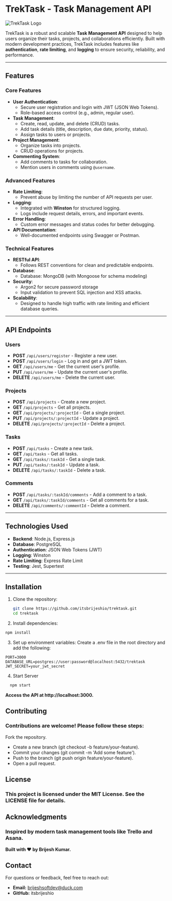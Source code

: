 # TrekTask - Task Management API

![TrekTask Logo](https://via.placeholder.com/150) <!-- Add your logo here -->

TrekTask is a robust and scalable **Task Management API** designed to help users organize their tasks, projects, and collaborations efficiently. Built with modern development practices, TrekTask includes features like **authentication**, **rate limiting**, and **logging** to ensure security, reliability, and performance.

---

## Features

### Core Features

- **User Authentication**:
  - Secure user registration and login with JWT (JSON Web Tokens).
  - Role-based access control (e.g., admin, regular user).
- **Task Management**:
  - Create, read, update, and delete (CRUD) tasks.
  - Add task details (title, description, due date, priority, status).
  - Assign tasks to users or projects.
- **Project Management**:
  - Organize tasks into projects.
  - CRUD operations for projects.
- **Commenting System**:
  - Add comments to tasks for collaboration.
  - Mention users in comments using `@username`.

### Advanced Features

- **Rate Limiting**:
  - Prevent abuse by limiting the number of API requests per user.
- **Logging**:
  - Integrated with **Winston** for structured logging.
  - Logs include request details, errors, and important events.
- **Error Handling**:
  - Custom error messages and status codes for better debugging.
- **API Documentation**:
  - Well-documented endpoints using Swagger or Postman.

### Technical Features

- **RESTful API**:
  - Follows REST conventions for clean and predictable endpoints.
- **Database**:
  - Database: MongoDB (with Mongoose for schema modeling)
- **Security**:
  - Argon2 for secure password storage
  - Input validation to prevent SQL injection and XSS attacks.
- **Scalability**:
  - Designed to handle high traffic with rate limiting and efficient database queries.
---

## API Endpoints

### Users

- **POST** `/api/users/register` - Register a new user.
- **POST** `/api/users/login` - Log in and get a JWT token.
- **GET** `/api/users/me` - Get the current user's profile.
- **PUT** `/api/users/me` - Update the current user's profile.
- **DELETE** `/api/users/me` - Delete the current user.

### Projects

- **POST** `/api/projects` - Create a new project.
- **GET** `/api/projects` - Get all projects.
- **GET** `/api/projects/:projectId` - Get a single project.
- **PUT** `/api/projects/:projectId` - Update a project.
- **DELETE** `/api/projects/:projectId` - Delete a project.

### Tasks

- **POST** `/api/tasks` - Create a new task.
- **GET** `/api/tasks` - Get all tasks.
- **GET** `/api/tasks/:taskId` - Get a single task.
- **PUT** `/api/tasks/:taskId` - Update a task.
- **DELETE** `/api/tasks/:taskId` - Delete a task.

### Comments

- **POST** `/api/tasks/:taskId/comments` - Add a comment to a task.
- **GET** `/api/tasks/:taskId/comments` - Get all comments for a task.
- **DELETE** `/api/comments/:commentId` - Delete a comment.

---

## Technologies Used

- **Backend**: Node.js, Express.js
- **Database**: PostgreSQL
- **Authentication**: JSON Web Tokens (JWT)
- **Logging**: Winston
- **Rate Limiting**: Express Rate Limit
- **Testing**: Jest, Supertest

---

## Installation

1. Clone the repository:
   ```bash
   git clone https://github.com/itsbrijeshio/trektask.git
   cd trektask
   ```
2. Install dependencies:

```bash
npm install
```

3. Set up environment variables:
   Create a .env file in the root directory and add the following:

```env
PORT=3000
DATABASE_URL=postgres://user:password@localhost:5432/trektask
JWT_SECRET=your_jwt_secret
```

4. Start Server

```bash
  npm start
```
**Access the API at http://localhost:3000.**

## Contributing
### Contributions are welcome! Please follow these steps:
Fork the repository.
- Create a new branch (git checkout -b feature/your-feature).
- Commit your changes (git commit -m 'Add some feature').
- Push to the branch (git push origin feature/your-feature).
- Open a pull request.

## License
### This project is licensed under the MIT License. See the LICENSE file for details.

## Acknowledgments
### Inspired by modern task management tools like Trello and Asana.

**Built with ❤️ by Brijesh Kumar.**

## Contact
For questions or feedback, feel free to reach out:
- **Email:** brijeshsoftdev@duck.com
- **GitHub:** itsbrijeshio
